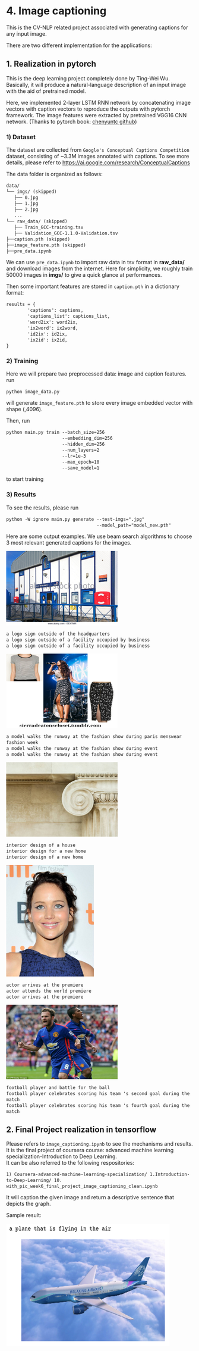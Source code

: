 <div id="part_4"></div>

# 4. Image captioning
This is the CV-NLP related project associated with generating captions for any input image.

There are two different implementation for the applications: <br>

## 1. Realization in pytorch

This is the deep learning project completely done by Ting-Wei Wu. Basically, it will produce a natural-language description of an input image with the aid of pretrained model.

Here, we implemented 2-layer LSTM RNN network by concatenating image vectors with caption vectors to reproduce the outputs with pytorch framework. The image features were extracted by pretrained VGG16 CNN network.
(Thanks to pytorch book: [chenyuntc github](https://github.com/chenyuntc/pytorch-book/tree/master/chapter10-%E5%9B%BE%E5%83%8F%E6%8F%8F%E8%BF%B0(Image%20Caption)))

### 1) Dataset

The dataset are collected from `Google's Conceptual Captions Competition` dataset, consisting of ~3.3M images annotated with captions. To see more details, please refer to https://ai.google.com/research/ConceptualCaptions

The data folder is organized as follows:
```
data/
└── imgs/ (skipped)
   ├── 0.jpg
   ├── 1.jpg
   ├── 2.jpg
   ...
└── raw_data/ (skipped)
   ├── Train_GCC-training.tsv
   ├── Validation_GCC-1.1.0-Validation.tsv
├──caption.pth (skipped)
├──image_feature.pth (skipped)
├──pre_data.ipynb
```
We can use `pre_data.ipynb` to import raw data in tsv format in **raw_data/** and download images from the internet. Here for simplicity, we roughly train 50000 images in **imgs/** to give a quick glance at performances. <br>

Then some important features are stored in `caption.pth` in a dictionary format:
```
results = {
        'captions': captions,
        'captions_list': captions_list,
        'word2ix': word2ix,
        'ix2word': ix2word,
        'id2ix': id2ix,
        'ix2id': ix2id,
}
```

### 2) Training
Here we will prepare two preprocessed data: image and caption features. <br>
run 
```
python image_data.py
```
will generate `image_feature.pth` to store every image embedded vector with shape (,4096).

Then, run
```
python main.py train --batch_size=256
                     --embedding_dim=256
                     --hidden_dim=256
                     --num_layers=2
                     --lr=1e-3
                     --max_epoch=10
                     --save_model=1
```
to start training

### 3) Results
To see the results, please run
```
python -W ignore main.py generate --test-imgs=".jpg"
                                  --model_path="model_new.pth"
```

Here are some output examples. We use beam search algorithms to choose 3 most relevant generated captions for the images.

<img align="center" src="test_imgs/exp1.jpg"  height="200" width="300"> <br>
```
a logo sign outside of the headquarters
a logo sign outside of a facility occupied by business
a logo sign outside of a facility occupied by business
```

<img align="center" src="test_imgs/exp2.jpg"  height="200" width="300"> <br>
```
a model walks the runway at the fashion show during paris menswear fashion week
a model walks the runway at the fashion show during event
a model walks the runway at the fashion show during event
```

<img align="center" src="test_imgs/exp3.jpg"  height="200" width="300"> <br>
```
interior design of a house
interior design for a new home
interior design of a new home
```

<img align="center" src="test_imgs/exp4.jpg"  height="300"> <br>
```
actor arrives at the premiere
actor attends the world premiere
actor arrives at the premiere
```

<img align="center" src="test_imgs/exp5.jpg"  height="200" width="300"> <br>
```
football player and battle for the ball
football player celebrates scoring his team 's second goal during the match
football player celebrates scoring his team 's fourth goal during the match
```

## 2. Final Project realization in tensorflow
Please refers to `image_captioning.ipynb` to see the mechanisms and results. It is the final project of coursera course: advanced machine learning specialization-Introduction to Deep Learning.   
It can be also referred to the following respositories: <br>
```
1) Coursera-advanced-machine-learning-specialization/ 1.Introduction-to-Deep-Learning/ 10. with_pic_week6_final_project_image_captioning_clean.ipynb
```

It will caption the given image and return a descriptive sentence that depicts the graph.  

Sample result:

<img src="result.png"  height="330" width="440">
